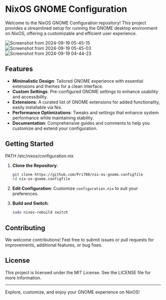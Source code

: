 # NixOS GNOME Configuration

Welcome to the NixOS GNOME Configuration repository! This project provides a streamlined setup for running the GNOME desktop environment on NixOS, offering a customizable and efficient user experience.


![Screenshot from 2024-09-19 05-45-15](https://github.com/user-attachments/assets/a071a65b-e64c-4d67-b452-a3c3bdca82a6)
![Screenshot from 2024-09-19 05-45-03](https://github.com/user-attachments/assets/166a22d6-3807-4a9e-9565-96f5f5fc2c17)
![Screenshot from 2024-09-19 04-44-23](https://github.com/user-attachments/assets/29660488-1765-424a-a90e-fd2e91223d7a)




## Features

- **Minimalistic Design**: Tailored GNOME experience with essential extensions and themes for a clean interface.
- **Custom Settings**: Pre-configured GNOME settings to enhance usability and accessibility.
- **Extensions**: A curated list of GNOME extensions for added functionality, easily installable via Nix.
- **Performance Optimizations**: Tweaks and settings that enhance system performance while maintaining stability.
- **Documentation**: Comprehensive guides and comments to help you customize and extend your configuration.

## Getting Started

PATH /etc/nixos/configuration.nix

1. **Clone the Repository**:
   ```bash
   git clone https://github.com/Pri700/nix-os-gnome.configfile
   cd nix-os-gnome.configfile
   ```

2. **Edit Configuration**: Customize `configuration.nix` to suit your preferences.

3. **Build and Switch**:
   ```bash
   sudo nixos-rebuild switch
   ```

## Contributing

We welcome contributions! Feel free to submit issues or pull requests for improvements, additional features, or bug fixes.

## License

This project is licensed under the MIT License. See the LICENSE file for more information.

---

Explore, customize, and enjoy your GNOME experience on NixOS!
